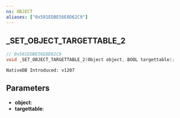 ```yaml
---
ns: OBJECT
aliases: ["0x581EDBE56E8D62C9"]
---
```

## _SET_OBJECT_TARGETTABLE_2

```c
// 0x581EDBE56E8D62C9
void _SET_OBJECT_TARGETTABLE_2(Object object, BOOL targettable);
```

```
NativeDB Introduced: v1207
```

## Parameters
* **object**:
* **targettable**:

